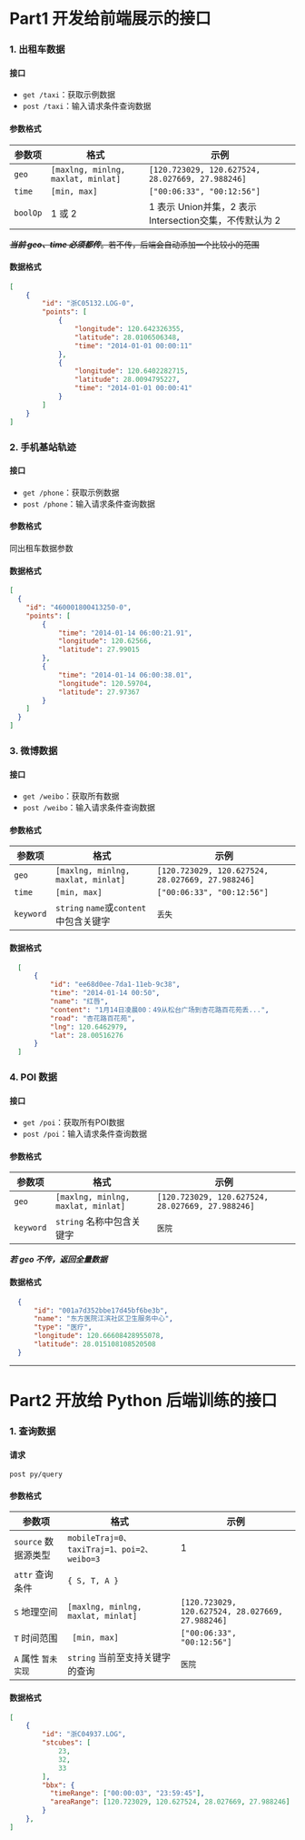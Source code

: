 # Part1 开发给前端展示的接口

### 1. 出租车数据

#### 接口
- `get /taxi`：获取示例数据
- `post /taxi`：输入请求条件查询数据

#### 参数格式

| 参数项   | 格式                               | 示例                                                    |
| -------- | ---------------------------------- | ------------------------------------------------------- |
| `geo`    | `[maxlng, minlng, maxlat, minlat]` | `[120.723029, 120.627524, 28.027669, 27.988246]`        |
| `time`   | `[min, max]`                       | `["00:06:33", "00:12:56"]`                              |
| `boolOp` | 1 或 2                             | 1 表示 Union并集，2 表示 Intersection交集，不传默认为 2 |

~~***当前 geo、time 必须都传***。若不传，后端会自动添加一个比较小的范围~~

#### 数据格式
```json
[
    {
        "id": "浙C05132.LOG-0",
        "points": [
            {
                "longitude": 120.642326355,
                "latitude": 28.0106506348,
                "time": "2014-01-01 00:00:11"
            },
            {
                "longitude": 120.6402282715,
                "latitude": 28.0094795227,
                "time": "2014-01-01 00:00:41"
            }
        ]
    }
]
```

### 2. 手机基站轨迹

#### 接口
- `get /phone`：获取示例数据
- `post /phone`：输入请求条件查询数据

#### 参数格式
同出租车数据参数

#### 数据格式
```json
[
  {
    "id": "460001800413250-0",
    "points": [
        {
            "time": "2014-01-14 06:00:21.91",
            "longitude": 120.62566,
            "latitude": 27.99015
        },
        {
            "time": "2014-01-14 06:00:38.01",
            "longitude": 120.59704,
            "latitude": 27.97367
        }
    ]
  }
]
```

### 3. 微博数据
#### 接口
- `get /weibo`：获取所有数据
- `post /weibo`：输入请求条件查询数据

#### 参数格式

| 参数项   | 格式                               | 示例                                                    |
| -------- | ---------------------------------- | ------------------------------------------------------- |
| `geo`    | `[maxlng, minlng, maxlat, minlat]` | `[120.723029, 120.627524, 28.027669, 27.988246]`        |
| `time`   | `[min, max]`                       | `["00:06:33", "00:12:56"]`                              |
| `keyword`    | `string`  `name`或`content`中包含关键字 | `丢失`  |


#### 数据格式
```json
  [
      {
          "id": "ee68d0ee-7da1-11eb-9c38",
          "time": "2014-01-14 00:50",
          "name": "红唇",
          "content": "1月14日凌晨00：49从松台广场到杏花路百花苑丢...",
          "road": "杏花路百花苑",
          "lng": 120.6462979,
          "lat": 28.00516276
      }
  ]
```

### 4. POI 数据
#### 接口
- `get /poi`：获取所有POI数据
- `post /poi`：输入请求条件查询数据
#### 参数格式

| 参数项   | 格式                               | 示例                                                    |
| -------- | ---------------------------------- | ------------------------------------------------------- |
| `geo`    | `[maxlng, minlng, maxlat, minlat]` | `[120.723029, 120.627524, 28.027669, 27.988246]`        |
| `keyword`    | `string`   名称中包含关键字 | `医院`    |

***若 geo 不传，返回全量数据***

#### 数据格式
```json
  {
      "id": "001a7d352bbe17d45bf6be3b",
      "name": "东方医院江滨社区卫生服务中心",
      "type": "医疗",
      "longitude": 120.66608428955078,
      "latitude": 28.015108108520508
  }
```

---

# Part2 开放给 Python 后端训练的接口

### 1. 查询数据

#### 请求
`post py/query`

#### 参数格式
| 参数项   | 格式                               | 示例                                                    |
| -------- | ---------------------------------- | --------------------------------------------------- |
| `source`  数据源类型  | `mobileTraj=0、taxiTraj=1、poi=2、weibo=3` |  1  |
| `attr`  查询条件 | `{ S, T, A }`|  |
|  `S`   地理空间 | `[maxlng, minlng, maxlat, minlat]` | `[120.723029, 120.627524, 28.027669, 27.988246]` |
|  `T`   时间范围 | ` [min, max]` | `["00:06:33", "00:12:56"]` |
|  `A`   属性 `暂未实现` | `string`   当前至支持关键字的查询 | `医院` |

#### 数据格式

```json
[
    {
        "id": "浙C04937.LOG",
        "stcubes": [
            23,
            32,
            33
        ],
        "bbx": {
          "timeRange": ["00:00:03", "23:59:45"],
          "areaRange": [120.723029, 120.627524, 28.027669, 27.988246]
        }
    },
]
```

<!-- 
### 2. 输入一个数据源和一个 cube ID，返回该数据源内经过该 cube 的数据 id 列表
#### 请求
`post py/queryIdInCube`

#### 参数格式
| 参数项   | 格式                               | 示例                                                    |
| -------- | ---------------------------------- | --------------------------------------------------- |
| `source`  数据源类型  | `mobileTraj=0、taxiTraj=1、poi=2、weibo=3` |  0  |
| `id`  cube id  | `string`|  `12`  |

#### 数据格式
```json
[
  "浙C04937.LOG",
  "浙C08132.LOG",
  "浙C07313.LOG",
  ...
]
``` -->


<!-- 
### 3. 输入一个ID、一个box，返回这个源内对应ID的数据是否在box内

#### 请求
`post py/box`

#### 参数格式

| 参数项   | 格式                               | 示例                                                    |
| :------- | ---------------------------------- | --------------------------------------------------- |
| `source`  数据源类型  | `mobileTraj、taxiTraj、poi、weibo` |  `taxiTraj`  |
| `id`  数据id  | `string`|  `浙C04937.LOG`  |
| `bbox`  范围  | 时空范围 |  |
| - `timeRange` | ` [min, max]` | `["00:06:33", "00:12:56"]` |
| - `areaRange` | `[maxlng, minlng, maxlat, minlat]` | `[120.723029, 120.627524, 28.027669, 27.988246]` |

#### 数据格式 
-->